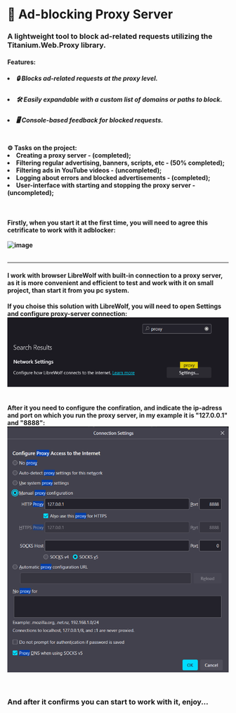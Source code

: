 # 🚫 Ad-blocking Proxy Server
<h3>A lightweight tool to block ad-related requests utilizing the Titanium.Web.Proxy library.

<h4><ui>Features:</ui><br>
<h5><li>🔒 Blocks ad-related requests at the proxy level.</li>
<h5><li>🛠️ Easily expandable with a custom list of domains or paths to block.</li>
<h5><li>🖥️ Console-based feedback for blocked requests.</li>

<h4><br><ui>⚙ Tasks on the project:</ui><br>
<li>Creating a proxy server - (completed);<br>
<li>Filtering regular advertising, banners, scripts, etc - (50% completed);<br>
<li>Filtering ads in YouTube videos - (uncompleted);<br>
<li>Logging about errors and blocked advertisements - (completed);<br>
<li>User-interface with starting and stopping the proxy server - (uncompleted);<br>

<br><h4>Firstly, when you start it at the first time, you will need to agree this cetrificate to work with it adblocker:<br>
<br>![image](https://github.com/zhGorbachov/AdBlock/assets/115892673/c788a95a-3cd1-4d4b-aa6c-155dccb14c40)
<br><br><hr><h4>I work with browser LibreWolf with built-in connection to a proxy server, as it is more convenient and efficient to test and work with it on small project, than start it from you pc system.
<br><h4>If you choise this solution with LibreWolf, you will need to open Settings and configure proxy-server connection:
<br>![img.png](img.png)<br>
<br><h4>After it you need to configure the confiration, and indicate the ip-adress and port on which you run the proxy server, in my example it is "127.0.0.1" and "8888":
<br>![img_1.png](img_1.png)

<br><h3>And after it confirms you can start to work with it, enjoy...
